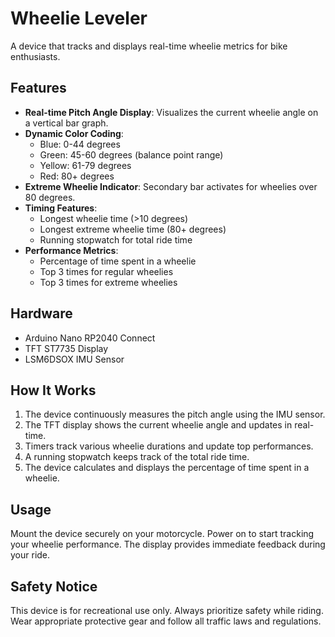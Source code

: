 # Wheelie Leveler

A device that tracks and displays real-time wheelie metrics for bike enthusiasts.

## Features

- **Real-time Pitch Angle Display**: Visualizes the current wheelie angle on a vertical bar graph.
- **Dynamic Color Coding**:
  - Blue: 0-44 degrees
  - Green: 45-60 degrees (balance point range)
  - Yellow: 61-79 degrees
  - Red: 80+ degrees
- **Extreme Wheelie Indicator**: Secondary bar activates for wheelies over 80 degrees.
- **Timing Features**:
  - Longest wheelie time (>10 degrees)
  - Longest extreme wheelie time (80+ degrees)
  - Running stopwatch for total ride time
- **Performance Metrics**:
  - Percentage of time spent in a wheelie
  - Top 3 times for regular wheelies
  - Top 3 times for extreme wheelies

## Hardware

- Arduino Nano RP2040 Connect
- TFT ST7735 Display
- LSM6DSOX IMU Sensor

## How It Works

1. The device continuously measures the pitch angle using the IMU sensor.
2. The TFT display shows the current wheelie angle and updates in real-time.
3. Timers track various wheelie durations and update top performances.
4. A running stopwatch keeps track of the total ride time.
5. The device calculates and displays the percentage of time spent in a wheelie.

## Usage

Mount the device securely on your motorcycle. Power on to start tracking your wheelie performance. The display provides immediate feedback during your ride.

## Safety Notice

This device is for recreational use only. Always prioritize safety while riding. Wear appropriate protective gear and follow all traffic laws and regulations.
